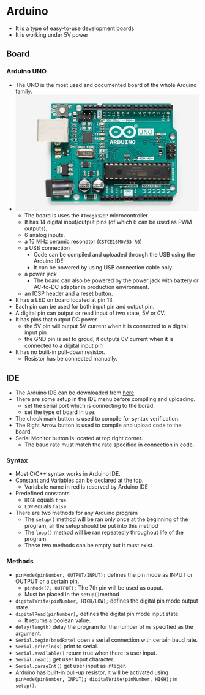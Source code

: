 # Arduino

- It is a type of easy-to-use development boards
- It is working under 5V power

## Board

### Arduino UNO

- The UNO is the most used and documented board of the whole Arduino family.
- ![UNO](img/uno.jpg)
  - The board is uses the `ATmega328P` microcontroller.
  - It has 14 digital input/output pins (of which 6 can be used as PWM outputs),
  - 6 analog inputs,
  - a 16 MHz ceramic resonator (`CSTCE16M0V53-R0`)
  - a USB connection
    - Code can be compiled and uploaded through the USB using the Arduino IDE
    - It can be powered by using USB connection cable only.
  - a power jack
    - The board can also be powered by the power jack with battery or AC-to-DC adapter in production environment.
  - an ICSP header and a reset button.
- It has a LED on board located at pin 13.
- Each pin can be used for both input pin and output pin.
- A digital pin can output or read input of two state, 5V or 0V.
- It has pins that output DC power.
  - the 5V pin will output 5V current when it is connected to a digital input pin
  - the GND pin is set to groud, it outputs 0V current when it is connected to a digital input pin
- It has no built-in pull-down resistor.
  - Resistor has be connected manually.

## IDE

- The Arduino IDE can be downloaded from [here](https://www.arduino.cc/en/Main/Software)
- There are some setup in the IDE menu before compiling and uploading.
  - set the serial port which is connecting to the borad.
  - set the type of board in use.
- The check mark button is used to compile for syntax verification.
- The Right Arrow button is used to compile and upload code to the board.
- Serial Monitor button is located at top right corner.
  - The baud rate must match the rate specified in connection in code.

### Syntax

- Most C/C++ syntax works in Arduino IDE.
- Constant and Variables can be declared at the top.
  - Variabale name in red is reserved by Arduino IDE
- Predefined constants
  - `HIGH` equals `true`.
  - `LOW` equals `false`.
- There are two methods for any Arduino program
  - The `setup()` method will be ran only once at the beginning of the program, all the setup should be put into this method
  - The `loop()` method will be ran repeatedly throughout life of the program.
  - These two methods can be empty but it must exist.

### Methods

- `pinMode(pinNumber, OUTPUT/INPUT);` defines the pin mode as INPUT or OUTPUT or a certain pin.
  - `pinMode(7, OUTPUT);` The 7th pin will be used as ouput.
  - Must be placed in the `setup()`method
- `digitalWrite(pinNumber, HIGH/LOW);` defines the digital pin mode output state.
- `digitalRead(pinNumber);` defines the digital pin mode input state.
  - It returns a boolean value.
- `delay(length)` delay the program for the number of `ms` specified as the argument.
- `Serial.begin(baudRate)` open a serial connection with certain baud rate.
- `Serial.println(s)` print to serial.
- `Serial.available()` return true when there is user input.
- `Serial.read()` get user input character.
- `Serial.parseInt()` get user input as integer.
- Arduino has built-in pull-up resistor, it will be activated using `pinMode(pinNumber, INPUT); digitalWrite(pinNumber, HIGH);` in `setup()`.
